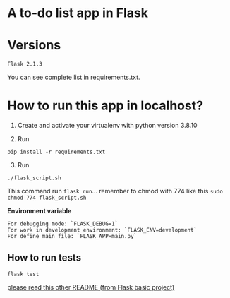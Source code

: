 # A to-do list app in Flask

# Versions

    Flask 2.1.3

You can see complete list in requirements.txt.

# How to run this app in localhost?

1. Create and activate your virtualenv with python version 3.8.10

2. Run

```
pip install -r requirements.txt
```

3. Run

```
./flask_script.sh
```

This command run `flask run`... remember to chmod with 774 like this `sudo chmod 774 flask_script.sh`

**Environment variable**

    For debugging mode: `FLASK_DEBUG=1`
    For work in development environment: `FLASK_ENV=development`
    For define main file: `FLASK_APP=main.py`

## How to run tests

```
flask test
```

[please read this other README (from Flask basic project)](https://github.com/dcarolinahdev/py_flask_hello_world/blob/main/README.md)

